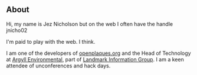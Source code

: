 ## About 

Hi, my name is Jez Nicholson but on the web I often have the handle jnicho02

I'm paid to play with the web. I think.

I am one of the developers of <a href="http://openplaques.org">openplaques.org</a> and the Head of Technology at <a href="http://argyllenviro.com">Argyll Environmental</a>, part of <a href="http://www.landmark.co.uk/">Landmark Information Group</a>. I am a keen attendee of unconferences and hack days.

[title: About]: /
[order: 20]: /
